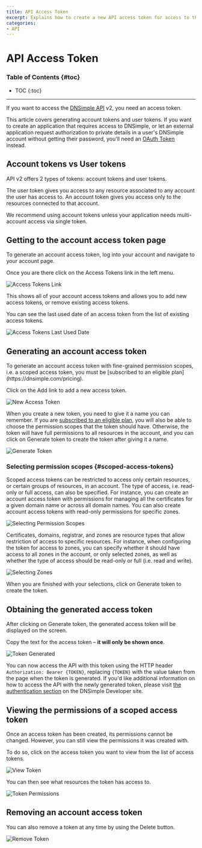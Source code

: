 ```yaml
---
title: API Access Token
excerpt: Explains how to create a new API access token for access to the API version 2, including how to create a scoped access token with granular permissions.
categories:
- API
---
```


# API Access Token

### Table of Contents {#toc}

* TOC
{:toc}

---

If you want to access the [DNSimple API](https://developer.dnsimple.com/) v2, you need an access token.

This article covers generating account tokens and user tokens. If you want to create an application that requires access to DNSimple, or let an external application request authorization to private details in a user's DNSimple account without getting their password, you'll need an [OAuth Token](/articles/oauth-applications/) instead.

## Account tokens vs User tokens

API v2 offers 2 types of tokens: account tokens and user tokens.

The user token gives you access to any resource associated to any account the user has access to. An account token gives you access only to the resources connected to that account.

<tip>
We recommend using account tokens unless your application needs multi-account access via single token.
</tip>

## Getting to the account access token page

To generate an account access token, log into your account and navigate to your account page.

Once you are there click on the <label>Access Tokens</label> link in the left menu.

![Access Tokens Link](/files/access-tokens-link.png)

This shows all of your account access tokens and allows you to add new access tokens, or remove existing access tokens.

You can see the last used date of an access token from the list of existing access tokens.

![Access Tokens Last Used Date](/files/access-tokens-last-used.png)

## Generating an account access token

<info>
To generate an account access token with fine-grained permission scopes, i.e. a scoped access token, you must be [subscribed to an eligible plan](https://dnsimple.com/pricing).
</info>

Click on the <label>Add</label> link to add a new access token.

![New Access Token](/files/access-token-new.png)

When you create a new token, you need to give it a name you can remember. If you are [subscribed to an eligible plan](https://dnsimple.com/pricing), you will also be able to choose the permission scopes that the token should have. Otherwise, the token will have full permissions to all resources in the account, and you can click on <label>Generate token</label> to create the token after giving it a name.

![Generate Token](/files/access-token-generate.png)

### Selecting permission scopes {#scoped-access-tokens}

Scoped access tokens can be restricted to access only certain resources, or certain groups of resources, in an account. The type of access, i.e. read-only or full access, can also be specified. For instance, you can create an account access token with permissions for managing all the certificates for a given domain name or across all domain names. You can also create account access tokens with read-only permissions for specific zones.

![Selecting Permission Scopes](/files/scoped-account-token-create.png)

Certificates, domains, registrar, and zones are resource types that allow restriction of access to specific resources. For instance, when configuring the token for access to zones, you can specify whether it should have access to all zones in the account, or only selected zones, as well as whether the type of access should be read-only or full (i.e. read and write).

![Selecting Zones](/files/scoped-account-token-select-zones.png)

When you are finished with your selections, click on <label>Generate token</label> to create the token.

## Obtaining the generated access token

After clicking on <label>Generate token</label>, the generated access token will be displayed on the screen.

Copy the text for the access token – **it will only be shown once**.

![Token Generated](/files/access-token-generated.png)

You can now access the API with this token using the HTTP header `Authorization: Bearer {TOKEN}`, replacing `{TOKEN}` with the value taken from the page when the token is generated. If you'd like additional information on how to access the API with the newly generated token, please visit [the authentication section](https://developer.dnsimple.com/v2/#authentication) on the DNSimple Developer site.

## Viewing the permissions of a scoped access token

Once an access token has been created, its permissions cannot be changed. However, you can still view the permissions it was created with.

To do so, click on the access token you want to view from the list of access tokens.

![View Token](/files/scoped-account-token-view.png)

You can then see what resources the token has access to.

![Token Permissions](/files/scoped-account-token-permissions.png)

## Removing an account access token

You can also remove a token at any time by using the <label>Delete</label> button.

![Remove Token](/files/access-token-remove.png)
